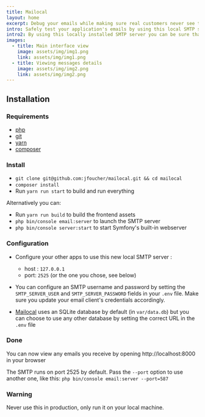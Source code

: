 ```yaml
---
title: Mailocal
layout: home
excerpt: Debug your emails while making sure real customers never see them.
intro: Safely test your application's emails by using this local SMTP server and viewing the results in the web interface.
intro2: By using this locally installed SMTP server you can be sure that your real customers will never see your test emails! However you can see all of them by simply opening the provided interface in any browser.
images:
  - title: Main interface view
    image: assets/img/img1.png
    link: assets/img/img1.png
  - title: Viewing messages details
    image: assets/img/img2.png
    link: assets/img/img2.png
---
```



## Installation

### Requirements
- [php](https://php.net)
- [git](https://git-scm.com/downloads)
- [yarn](https://yarnpkg.com)
- [composer](https://getcomposer.org)

### Install

- `git clone git@github.com:jfoucher/mailocal.git && cd mailocal`
- `composer install`
- Run `yarn run start` to build and run everything

Alternatively you can:

- Run `yarn run build` to build the frontend assets
- `php bin/console email:server` to launch the SMTP server
- `php bin/console server:start` to start Symfony's built-in webserver

### Configuration

- Configure your other apps to use this new local SMTP server : 
  - host : `127.0.0.1`
  - port: `2525` (or the one you chose, see below)
  
- You can configure an SMTP username and password by setting the `SMTP_SERVER_USER` and `SMTP_SERVER_PASSWORD`
 fields in your `.env` file. Make sure you update your email client's credentials accordingly.
- [Mailocal](/) uses an SQLite database by default (in `var/data.db`) but you can choose to use any other database by setting the correct URL in the `.env` file
 
### Done

You can now view any emails you receive by opening http://localhost:8000 in your browser

The SMTP runs on port 2525 by default. Pass the `--port` option to use another one, like this: `php bin/console email:server --port=587`
  
### Warning

Never use this in production, only run it on your local machine.
